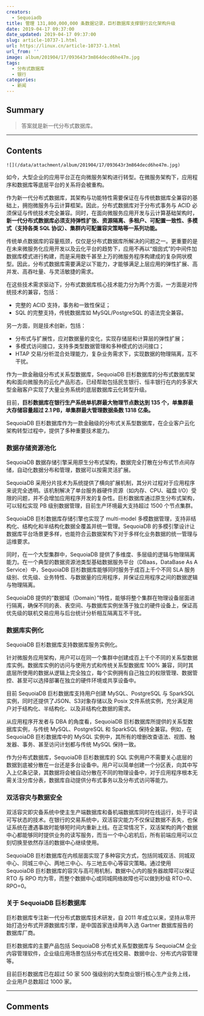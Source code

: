 ```yaml
---
creators:
  - Sequoiadb
title: 管理 131,800,000,000 条数据记录，巨杉数据库支撑银行云化架构升级
date: 2019-04-17 09:37:00
date_updated: 2019-04-17 09:37:00
slug: article-10737-1.html
url: https://linux.cn/article-10737-1.html
url_from: ''
image: album/201904/17/093643r3m864decd6he47m.jpg
tags:
  - 分布式数据库
  - 银行
categories:
  - 新闻
---
```


## Summary

> 答案就是新一代分布式数据库。

***

<!-- more -->

## Contents

`![](/data/attachment/album/201904/17/093643r3m864decd6he47m.jpg)`

如今，大型企业的应用平台正在向微服务架构进行转型。在微服务架构下，应用程序和数据库等底层平台的关系将会被重构。

作为新一代分布式数据库，其架构与功能特性需要保证在与传统数据库全兼容的基础上，拥抱微服务与云计算框架。因此，分布式数据库对于分布式事务与 ACID 必须保证与传统技术完全兼容。同时，在面向微服务应用开发与云计算基础架构时，**新一代分布式数据库必须支持弹性扩张、资源隔离、多租户、可配置一致性、多模式（支持各类 SQL 协议）、集群内可配置容灾策略等一系列功能。**

传统单点数据库的容量瓶颈，仅仅是分布式数据库所解决的问题之一。更重要的是在未来微服务化应用开发以及云化平台的趋势下，应用不再以“烟囱式”的中间件加数据库模式进行构建，而是采用数千甚至上万的微服务程序构建成的复杂网状模型。因此，分布式数据库需要满足以下能力，才能够满足上层应用的弹性扩展、高并发、高吞吐量、与灵活敏捷的需求。

在这些技术需求驱动下，分布式数据库核心技术能力分为两个方面，一方面是对传统技术的兼容，包括：

* 完整的 ACID 支持，事务和一致性保证；
* SQL 的完整支持，传统数据库如 MySQL/PostgreSQL 的语法完全兼容。

另一方面，则是技术创新，包括：

* 分布式与扩展性，应对数据量的变化，实现存储层和计算层的弹性扩展；
* 多模式访问接口，支持多类型数据管理和多种模式的访问接口；
* HTAP 交易/分析混合处理能力，复杂业务需求下，实现数据的物理隔离，互不干扰。

作为一款金融级分布式关系型数据库，SequoiaDB 巨杉数据库的分布式数据库架构和面向微服务的云化产品形态，已经帮助包括民生银行、恒丰银行在内的多家大型金融客户实现了大量业务系统的底层数据库云化转型升级。

目前，**巨杉数据库在银行生产系统单机群最大物理节点数达到 135 个，单集群最大存储容量超过 2.1 PB，单集群最大管理数据条数 1318 亿条。**

SequoiaDB 巨杉数据库作为一款金融级的分布式关系型数据库，在企业客户云化架构转型过程中，提供了多种重要技术能力。

### 数据存储资源池化

SequoiaDB 数据存储引擎采用原生分布式架构，数据完全打散在分布式节点间存储，自动化数据分布和管理，数据可以按需灵活扩展。

SequoiaDB 采用分片技术为系统提供了横向扩展机制，其分片过程对于应用程序来说完全透明。该机制解决了单台服务器硬件资源（如内存、CPU、磁盘 I/O）受限的问题，并不会增加应用程序开发的复杂性。巨杉数据库通过原生分布式架构，可以轻松实现 PB 级别数据管理，目前生产环境最大支持超过 1500 个节点集群。

SequoiaDB 巨杉数据库存储引擎也实现了 multi-model 多模数据管理，支持非结构化、结构化和半结构化数据全覆盖并统一管理。SequoiaDB 的多模引擎设计让数据库平台场景更多样，也能符合云数据架构下对于多样化业务数据的统一管理与运维要求。 

同时，在一个大型集群中，SequoiaDB 提供了多维度、多层级的逻辑与物理隔离能力。在一个典型的数据资源池类型基础数据服务平台（DBaas，DataBase As A Service）中，SequoiaDB 巨杉数据库能够同时服务于成百上千个不同 SLA 服务级别、优先级、业务特性、与数据量的应用程序，并保证应用程序之间的数据逻辑与物理隔离。

SequoiaDB 提供的“数据域（Domain）”特性，能够将整个集群在物理设备层面进行隔离，确保不同的表、表空间、与数据库实例坐落于独立的硬件设备上，保证高优先级的联机交易应用与后台统计分析相互隔离互不干扰。

### 数据库实例化

SequoiaDB 巨杉数据库支持数据库服务实例化。

针对微服务应用架构，用户可以在同一个集群中创建成百上千个不同的关系型数据库实例。数据库实例的访问与使用方式和传统关系型数据库 100% 兼容，同时其底层所使用的数据从逻辑上完全独立，每个实例拥有自己独立的权限管理、数据管控、甚至可以选择部署在独立的硬件环境或共享设备中。 

目前 SequoiaDB 巨杉数据库支持用户创建 MySQL、PostgreSQL 与 SparkSQL 实例，同时还提供了JSON、S3对象存储以及 Posix 文件系统实例，充分满足用户对于结构化、半结构化、以及非结构化数据的需求。

从应用程序开发者与 DBA 的角度看，SequoiaDB 巨杉数据库所提供的关系型数据库实例，与传统 MySQL、PostgreSQL 和 SparkSQL 保持全兼容。例如，在 SequoiaDB 巨杉数据库中的 MySQL 实例中，其所有的增删改查语法、视图、触发器、事务、甚至访问计划都与传统 MySQL 保持一致。

作为分布式数据库，SequoiaDB 巨杉数据库的 SQL 实例用户不需要关心底层的数据到底被分散在一台还是多台设备中。用户可以简单创建一个分区表，向其中写入上亿条记录，其数据将会被自动分散在不同的物理设备中，对于应用程序根本无需关注分库分表，数据库自动提供分布式事务以及分布式访问等能力。

### 双活容灾与数据安全

双活容灾即灾备系统中使主生产端数据库和备机端数据库同时在线运行，处于可读可写状态的技术。在银行的交易系统中，双活容灾能力不仅保证数据不丢失，也保证系统在遭遇事故时能够短时间内重新上线。在正常情况下，双活架构的两个数据中心都能够同时提供业务的读写服务，而当一个中心宕机后，所有前端应用可以立刻切换至依然存活的数据中心继续使用。

SequoiaDB 巨杉数据库在内核层面实现了多种容灾方式，包括同城双活、同城双中心、同城三中心、两地三中心、与三地五中心等容灾策略。通过使用 SequoiaDB 巨杉数据库的容灾与高可用机制，数据中心内的服务器故障可以保证 RTO 与 RPO 均为零，而整个数据中心或同城网络故障也可以做到秒级 RTO=0、RPO=0。

### 关于 SequoiaDB 巨杉数据库

巨杉数据库专注新一代分布式数据库技术研发，自 2011 年成立以来，坚持从零开始打造分布式开源数据库引擎，是中国首家连续两年入选 Gartner 数据库报告的数据库厂商。

巨杉数据库的主要产品包括 SequoiaDB 分布式关系型数据库与 SequoiaCM 企业内容管理软件，企业级应用场景包括分布式在线交易、数据中台、分布式内容管理等。

目前巨杉数据库已在超过 50 家 500 强级别的大型商业银行核心生产业务上线，企业用户总数超过 1000 家。

***

## Comments
